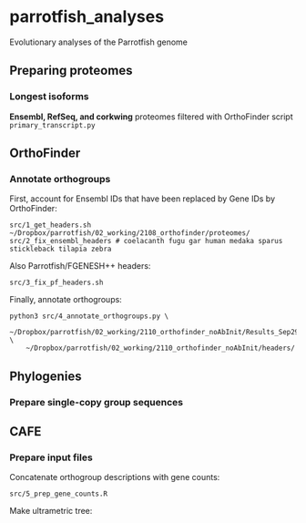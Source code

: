 # parrotfish_analyses
Evolutionary analyses of the Parrotfish genome

## Preparing proteomes

### Longest isoforms

**Ensembl, RefSeq, and corkwing** proteomes filtered with OrthoFinder script `primary_transcript.py`

## OrthoFinder

### Annotate orthogroups

First, account for Ensembl IDs that have been replaced by Gene IDs by OrthoFinder:
```
src/1_get_headers.sh ~/Dropbox/parrotfish/02_working/2108_orthofinder/proteomes/
src/2_fix_ensembl_headers # coelacanth fugu gar human medaka sparus stickleback tilapia zebra
```

Also Parrotfish/FGENESH++ headers:
```
src/3_fix_pf_headers.sh
```

Finally, annotate orthogroups:
```
python3 src/4_annotate_orthogroups.py \
	~/Dropbox/parrotfish/02_working/2110_orthofinder_noAbInit/Results_Sep29/Orthogroups/Orthogroups.tsv \
	~/Dropbox/parrotfish/02_working/2110_orthofinder_noAbInit/headers/
```

## Phylogenies

### Prepare single-copy group sequences


## CAFE

### Prepare input files

Concatenate orthogroup descriptions with gene counts:
```
src/5_prep_gene_counts.R
```

Make ultrametric tree:
